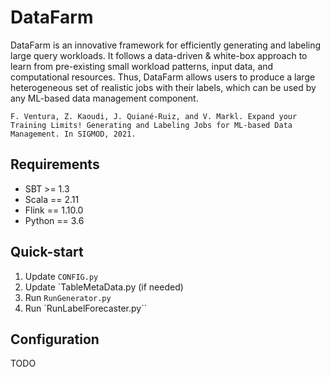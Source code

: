 # DataFarm

DataFarm is an innovative framework for efficiently generating and labeling large query workloads. 
It follows a data-driven & white-box approach to learn from pre-existing small workload patterns, input data, and computational resources. 
Thus, DataFarm allows users to produce a large heterogeneous set of realistic jobs with their labels, which can be used by any ML-based data management component.

```F. Ventura, Z. Kaoudi, J. Quiané-Ruiz, and V. Markl. Expand your Training Limits! Generating and Labeling Jobs for ML-based Data Management. In SIGMOD, 2021.```

## Requirements

- SBT >= 1.3 
- Scala == 2.11
- Flink == 1.10.0
- Python == 3.6

## Quick-start

1. Update `CONFIG.py`
2. Update `TableMetaData.py (if needed)
3. Run `RunGenerator.py`
4. Run `RunLabelForecaster.py``

## Configuration
TODO